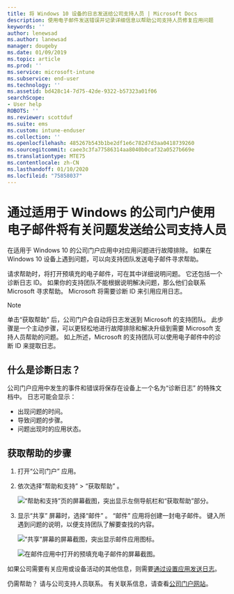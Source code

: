 ```yaml
---
title: 将 Windows 10 设备的日志发送给公司支持人员 | Microsoft Docs
description: 使用电子邮件发送错误并记录详细信息以帮助公司支持人员修复应用问题
keywords: ''
author: lenewsad
ms.author: lanewsad
manager: dougeby
ms.date: 01/09/2019
ms.topic: article
ms.prod: ''
ms.service: microsoft-intune
ms.subservice: end-user
ms.technology: ''
ms.assetid: bd428c14-7d75-42de-9322-b57323a01f06
searchScope:
- User help
ROBOTS: ''
ms.reviewer: scottduf
ms.suite: ems
ms.custom: intune-enduser
ms.collection: ''
ms.openlocfilehash: 485267b543b1be2df1e6c782d7d3aa0418739260
ms.sourcegitcommit: caee3c3fa77586314aa8040b0caf32a0527b669e
ms.translationtype: MTE75
ms.contentlocale: zh-CN
ms.lasthandoff: 01/10/2020
ms.locfileid: "75858037"
---
```

# <a name="email-your-company-support-about-problem-from-company-portal-for-windows"></a>通过适用于 Windows 的公司门户使用电子邮件将有关问题发送给公司支持人员

在适用于 Windows 10 的公司门户应用中对应用问题进行故障排除。 如果在 Windows 10 设备上遇到问题，可以向支持团队发送电子邮件寻求帮助。 

请求帮助时，将打开预填充的电子邮件，可在其中详细说明问题。 它还包括一个诊断日志 ID。 如果你的支持团队不能根据说明解决问题，那么他们会联系 Microsoft 寻求帮助。 Microsoft 将需要诊断 ID 来引用应用日志。   


> [!Note]
> 单击“获取帮助”  后，公司门户会自动将日志发送到 Microsoft 的支持团队。 此步骤是一个主动步骤，可以更轻松地进行故障排除和解决升级到需要 Microsoft 支持人员帮助的问题。 如上所述，Microsoft 的支持团队可以使用电子邮件中的诊断 ID 来提取日志。  

## <a name="what-is-a-diagnostic-log"></a>什么是诊断日志？

公司门户应用中发生的事件和错误将保存在设备上一个名为“诊断日志”  的特殊文档中。 日志可能会显示：  
* 出现问题的时间。  
* 导致问题的步骤。  
* 问题出现时的应用状态。   

## <a name="steps-to-get-help"></a>获取帮助的步骤  

1. 打开“公司门户”  应用。
2. 依次选择“帮助和支持” > “获取帮助”   。  

   ![“帮助和支持”页的屏幕截图，突出显示左侧导航栏和“获取帮助”部分。](./media/1812_UCP_Help_Support_Get_Help_Logs.png)    

3. 显示“共享”  屏幕时，选择“邮件”  。 “邮件”  应用将创建一封电子邮件。 键入所遇到问题的说明，以便支持团队了解要查找的内容。  

   ![“共享”屏幕的屏幕截图，突出显示邮件应用图标。](./media/1811_Mail_Logs_Windows_CPapp.png)  


   ![在邮件应用中打开的预填充电子邮件的屏幕截图。](./media/1811_Get_Help_Email_Windows_CPapp.png)  

如果公司需要有关应用或设备活动的其他信息，则需要[通过设置应用发送日志](send-logs-to-your-it-admin-settings-windows.md)。  

仍需帮助？ 请与公司支持人员联系。 有关联系信息，请查看[公司门户网站](https://go.microsoft.com/fwlink/?linkid=2010980)。  
